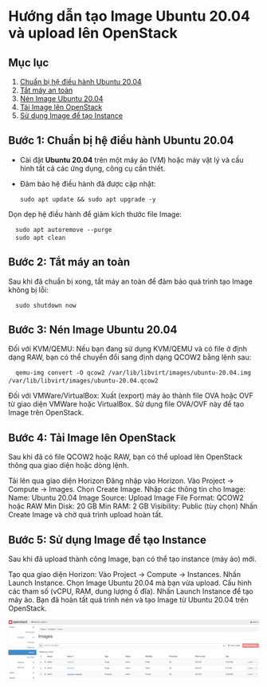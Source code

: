 # Hướng dẫn tạo Image Ubuntu 20.04 và upload lên OpenStack

## Mục lục
1. [Chuẩn bị hệ điều hành Ubuntu 20.04](#bước-1-chuẩn-bị-hệ-điều-hành-ubuntu-2004)
2. [Tắt máy an toàn](#bước-2-tắt-máy-an-toàn)
3. [Nén Image Ubuntu 20.04](#bước-3-nén-image-ubuntu-2004)
4. [Tải Image lên OpenStack](#bước-4-tải-image-lên-openstack)
5. [Sử dụng Image để tạo Instance](#bước-5-sử-dụng-image-để-tạo-instance)

## Bước 1: Chuẩn bị hệ điều hành Ubuntu 20.04

- Cài đặt **Ubuntu 20.04** trên một máy ảo (VM) hoặc máy vật lý và cấu hình tất cả các ứng dụng, công cụ cần thiết.
- Đảm bảo hệ điều hành đã được cập nhật:

      sudo apt update && sudo apt upgrade -y
Dọn dẹp hệ điều hành để giảm kích thước file Image:

      sudo apt autoremove --purge
      sudo apt clean
## Bước 2: Tắt máy an toàn
Sau khi đã chuẩn bị xong, tắt máy an toàn để đảm bảo quá trình tạo Image không bị lỗi:

      sudo shutdown now
## Bước 3: Nén Image Ubuntu 20.04
Đối với KVM/QEMU:
Nếu bạn đang sử dụng KVM/QEMU và có file ở định dạng RAW, bạn có thể chuyển đổi sang định dạng QCOW2 bằng lệnh sau:

      qemu-img convert -O qcow2 /var/lib/libvirt/images/ubuntu-20.04.img /var/lib/libvirt/images/ubuntu-20.04.qcow2
Đối với VMWare/VirtualBox:
Xuất (export) máy ảo thành file OVA hoặc OVF từ giao diện VMWare hoặc VirtualBox.
Sử dụng file OVA/OVF này để tạo Image trên OpenStack.
## Bước 4: Tải Image lên OpenStack
Sau khi đã có file QCOW2 hoặc RAW, bạn có thể upload lên OpenStack thông qua giao diện hoặc dòng lệnh.

Tải lên qua giao diện Horizon
Đăng nhập vào Horizon.
Vào Project -> Compute -> Images.
Chọn Create Image.
Nhập các thông tin cho Image:
Name: Ubuntu 20.04
Image Source: Upload Image File
Format: QCOW2 hoặc RAW
Min Disk: 20 GB
Min RAM: 2 GB
Visibility: Public (tùy chọn)
Nhấn Create Image và chờ quá trình upload hoàn tất.

## Bước 5: Sử dụng Image để tạo Instance
Sau khi đã upload thành công Image, bạn có thể tạo instance (máy ảo) mới.

Tạo qua giao diện Horizon:
Vào Project -> Compute -> Instances.
Nhấn Launch Instance.
Chọn Image Ubuntu 20.04 mà bạn vừa upload.
Cấu hình các tham số (vCPU, RAM, dung lượng ổ đĩa).
Nhấn Launch Instance để tạo máy ảo.
Bạn đã hoàn tất quá trình nén và tạo Image từ Ubuntu 20.04 trên OpenStack.

![Command Prompt](https://github.com/cuongnvvietis/NhanHoa/blob/main/Docs/Picture/Openstack/Screenshot_78.png)

